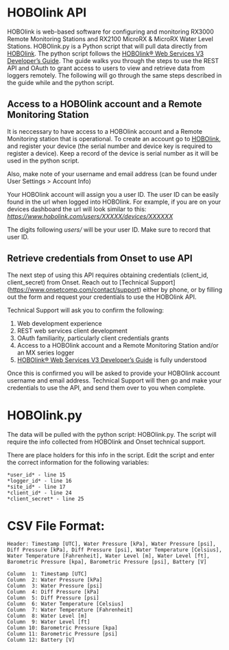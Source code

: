 # HOBOlink API
HOBOlink is web-based software for configuring and monitoring RX3000 Remote Monitoring Stations and RX2100 MicroRX & MicroRX Water Level Stations. HOBOlink.py is a Python script that will pull data directly from [HOBOlink](https://hobolink.com/). The python script follows the [HOBOlink® Web Services V3 Developer’s Guide](https://www.onsetcomp.com/sites/default/files/resources-documents/25113-B%20HOBOlink%20Web%20Services%20V3%20Developer%27s%20Guide.pdf). The guide walks you through the steps to use the REST API and OAuth to grant access to users to view and retrieve data from loggers remotely. The following will go through the same steps described in the guide while and the python script.

## Access to a HOBOlink account and a Remote Monitoring Station
It is neccessary to have access to a HOBOlink account and a Remote Monitoring station that is operational.
To create an account go to [HOBOlink](https://hobolink.com/), and register your device (the serial number and device key is required to register a device). Keep a record of the device is serial number as it will be used in the python script.

Also, make note of your username and email address (can be found under User Settings > Account Info)

Your HOBOlink account will assign you a user ID. The user ID can be easily found in the url when logged into HOBOlink. For example, if you are on your devices dashboard the url will look similar to this: *https://www.hobolink.com/users/XXXXX/devices/XXXXXX*

The digits following *users/* will be your user ID. Make sure to record that user ID.
## Retrieve credentials from Onset to use API
The next step of using this API requires obtaining credentials (client_id, client_secret) from Onset. Reach out to [Technical Support] (https://www.onsetcomp.com/contact/support) either by phone, or by filling out the form and request your credentials to use the HOBOlink API.

Technical Support will ask you to confirm the following:
1. Web development experience
2. REST web services client development
3. OAuth familiarity, particularly client credentials grants  
4. Access to a HOBOlink account and a Remote Monitoring Station and/or an MX series logger
5. [HOBOlink® Web Services V3 Developer’s Guide](https://www.onsetcomp.com/sites/default/files/resources-documents/) is fully understood

Once this is confirmed you will be asked to provide your HOBOlink account username and email address. Technical Support will then go and make your credentials to use the API, and send them over to you when complete.

# HOBOlink.py
The data will be pulled with the python script: HOBOlink.py.
The script will require the info collected from HOBOlink and Onset technical support. 

There are place holders for this info in the script. Edit the script and enter the correct information for the following variables:
    
    *user_id* - line 15
    *logger_id* - line 16
    *site_id* - line 17
    *client_id* - line 24
    *client_secret* - line 25

# CSV File Format:

    Header: Timestamp [UTC], Water Pressure [kPa], Water Pressure [psi], Diff Pressure [kPa], Diff Pressure [psi], Water Temperature [Celsius], Water Temperature [Fahrenheit], Water Level [m], Water Level [ft], Barometric Pressure [kpa], Barometric Pressure [psi], Battery [V]
 
    Column  1: Timestamp [UTC]
	Column  2: Water Pressure [kPa]
	Column  3: Water Pressure [psi]
	Column  4: Diff Pressure [kPa]
	Column  5: Diff Pressure [psi]
	Column  6: Water Temperature [Celsius]
	Column  7: Water Temperature [Fahrenheit]
	Column  8: Water Level [m]
	Column  9: Water Level [ft]
	Column 10: Barometric Pressure [kpa]
	Column 11: Barometric Pressure [psi]
	Column 12: Battery [V]